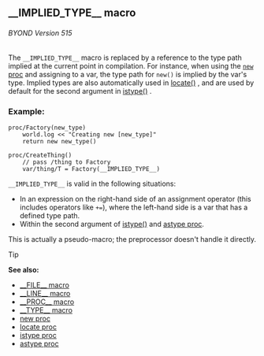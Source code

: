 ## \_\_IMPLIED_TYPE\_\_ macro 
###### BYOND Version 515



The `__IMPLIED_TYPE__` macro is replaced by a reference to the
type path implied at the current point in compilation. For instance,
when using the [`new` proc](/ref/proc/new.md)  and assigning to a var, the type
path for `new()` is implied by the var\'s type. Implied types are also
automatically used in [locate()](/ref/proc/locate.md) , and are used by
default for the second argument in [istype()](/ref/proc/istype.md) .
### Example:

``` dm
proc/Factory(new_type)
    world.log << "Creating new [new_type]"
    return new new_type()

proc/CreateThing()
    // pass /thing to Factory
    var/thing/T = Factory(__IMPLIED_TYPE__)
```

`__IMPLIED_TYPE__` is valid in the following situations:
-   In an expression on the right-hand side of an assignment operator
    (this includes operators like `+=`), where the left-hand side is a
    var that has a defined type path.
-   Within the second argument of [istype()](/ref/proc/istype.md) and [astype proc](/ref/proc/astype.md).

This is actually a pseudo-macro; the preprocessor doesn\'t
handle it directly.

> [!TIP] 
> **See also:**
> +   [\_\_FILE\_\_ macro](/ref/DM/preprocessor/__FILE__.md) 
> +   [\_\_LINE\_\_ macro](/ref/DM/preprocessor/__LINE__.md) 
> +   [\_\_PROC\_\_ macro](/ref/DM/preprocessor/__PROC__.md) 
> +   [\_\_TYPE\_\_ macro](/ref/DM/preprocessor/__TYPE__.md) 
> +   [new proc](/ref/proc/new.md) 
> +   [locate proc](/ref/proc/locate.md) 
> +   [istype proc](/ref/proc/istype.md) 
> +   [astype proc](/ref/proc/astype.md) 